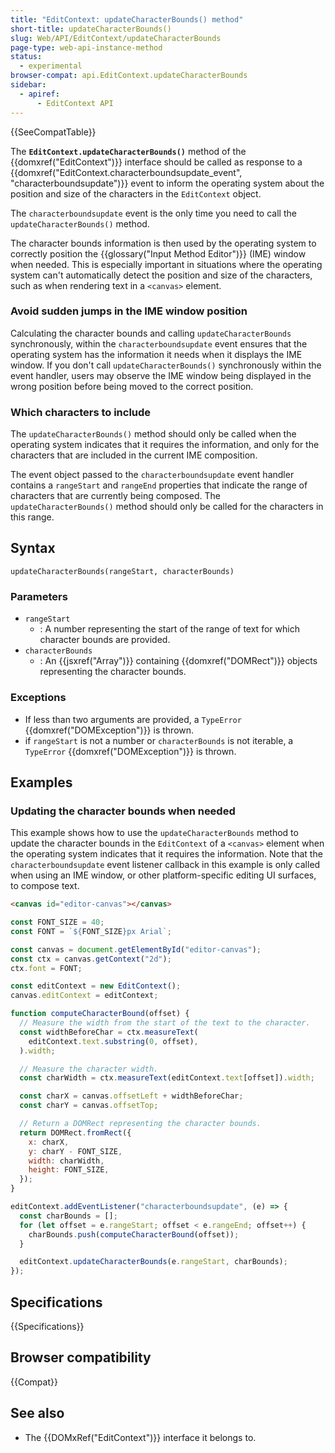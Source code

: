 ```yaml
---
title: "EditContext: updateCharacterBounds() method"
short-title: updateCharacterBounds()
slug: Web/API/EditContext/updateCharacterBounds
page-type: web-api-instance-method
status:
  - experimental
browser-compat: api.EditContext.updateCharacterBounds
sidebar:
  - apiref:
      - EditContext API
---
```


{{SeeCompatTable}}

The **`EditContext.updateCharacterBounds()`** method of the {{domxref("EditContext")}} interface should be called as response to a {{domxref("EditContext.characterboundsupdate_event", "characterboundsupdate")}} event to inform the operating system about the position and size of the characters in the `EditContext` object.

The `characterboundsupdate` event is the only time you need to call the `updateCharacterBounds()` method.

The character bounds information is then used by the operating system to correctly position the {{glossary("Input Method Editor")}} (IME) window when needed. This is especially important in situations where the operating system can't automatically detect the position and size of the characters, such as when rendering text in a `<canvas>` element.

### Avoid sudden jumps in the IME window position

Calculating the character bounds and calling `updateCharacterBounds` synchronously, within the `characterboundsupdate` event ensures that the operating system has the information it needs when it displays the IME window. If you don't call `updateCharacterBounds()` synchronously within the event handler, users may observe the IME window being displayed in the wrong position before being moved to the correct position.

### Which characters to include

The `updateCharacterBounds()` method should only be called when the operating system indicates that it requires the information, and only for the characters that are included in the current IME composition.

The event object passed to the `characterboundsupdate` event handler contains a `rangeStart` and `rangeEnd` properties that indicate the range of characters that are currently being composed. The `updateCharacterBounds()` method should only be called for the characters in this range.

## Syntax

```js-nolint
updateCharacterBounds(rangeStart, characterBounds)
```

### Parameters

- `rangeStart`
  - : A number representing the start of the range of text for which character bounds are provided.
- `characterBounds`
  - : An {{jsxref("Array")}} containing {{domxref("DOMRect")}} objects representing the character bounds.

### Exceptions

- If less than two arguments are provided, a `TypeError` {{domxref("DOMException")}} is thrown.
- if `rangeStart` is not a number or `characterBounds` is not iterable, a `TypeError` {{domxref("DOMException")}} is thrown.

## Examples

### Updating the character bounds when needed

This example shows how to use the `updateCharacterBounds` method to update the character bounds in the `EditContext` of a `<canvas>` element when the operating system indicates that it requires the information. Note that the `characterboundsupdate` event listener callback in this example is only called when using an IME window, or other platform-specific editing UI surfaces, to compose text.

```html
<canvas id="editor-canvas"></canvas>
```

```js
const FONT_SIZE = 40;
const FONT = `${FONT_SIZE}px Arial`;

const canvas = document.getElementById("editor-canvas");
const ctx = canvas.getContext("2d");
ctx.font = FONT;

const editContext = new EditContext();
canvas.editContext = editContext;

function computeCharacterBound(offset) {
  // Measure the width from the start of the text to the character.
  const widthBeforeChar = ctx.measureText(
    editContext.text.substring(0, offset),
  ).width;

  // Measure the character width.
  const charWidth = ctx.measureText(editContext.text[offset]).width;

  const charX = canvas.offsetLeft + widthBeforeChar;
  const charY = canvas.offsetTop;

  // Return a DOMRect representing the character bounds.
  return DOMRect.fromRect({
    x: charX,
    y: charY - FONT_SIZE,
    width: charWidth,
    height: FONT_SIZE,
  });
}

editContext.addEventListener("characterboundsupdate", (e) => {
  const charBounds = [];
  for (let offset = e.rangeStart; offset < e.rangeEnd; offset++) {
    charBounds.push(computeCharacterBound(offset));
  }

  editContext.updateCharacterBounds(e.rangeStart, charBounds);
});
```

## Specifications

{{Specifications}}

## Browser compatibility

{{Compat}}

## See also

- The {{DOMxRef("EditContext")}} interface it belongs to.

